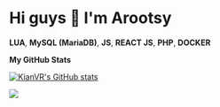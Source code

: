 # Hi guys 👋  I'm Arootsy




**LUA**, **MySQL (MariaDB)**, **JS**, **REACT JS**, **PHP**, **DOCKER**

<b>My GitHub Stats</b>

<a href="http://www.github.com/Arootsy"><img src="https://github-readme-stats.vercel.app/api?username=Arootsy&show_icons=true&hide=&count_private=true&title_color=6366f1&text_color=ffffff&icon_color=6366f1&bg_color=1c1917&hide_border=true&show_icons=true" alt="KianVR's GitHub stats" /></a>

<a href="http://www.github.com/Arootsy"><img src="https://github-readme-streak-stats.herokuapp.com/?user=Arootsy&stroke=ffffff&background=1c1917&ring=6366f1&fire=6366f1&currStreakNum=ffffff&currStreakLabel=6366f1&sideNums=ffffff&sideLabels=ffffff&dates=ffffff&hide_border=true" /></a>
